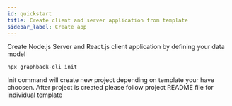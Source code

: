 ```yaml
---
id: quickstart
title: Create client and server application from template
sidebar_label: Create app
---
```


Create Node.js Server and React.js client application by defining your data model

```
npx graphback-cli init
```

Init command will create new project depending on template your have choosen.
After project is created please follow project README file for individual template